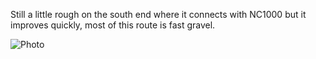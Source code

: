 Still a little rough on the south end where it connects with NC1000 but it improves quickly, most of this route is fast gravel.

![Photo](resources/img/j-main-nimpkish-1.jpg)
